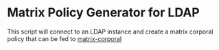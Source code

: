 # Matrix Policy Generator for LDAP
This script will connect to an LDAP instance and create a matrix corporal policy
that can be fed to [matrix-corporal](https://github.com/devture/matrix-corporal)

